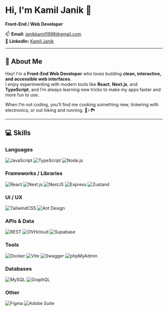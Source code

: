 # Hi, I'm Kamil Janik 👋

**Front-End / Web Developer**

📫 **Email:** [janikkamil1998@gmail.com](mailto:janikkamil1998@gmail.com)  
🔗 **LinkedIn:** [Kamil Janik](https://www.linkedin.com/in/kamil-janik-727885358)

---

## 🚀 About Me

Hey! I'm a **Front-End Web Developer** who loves building **clean, interactive, and accessible web interfaces**.  
I enjoy experimenting with modern tools like **React**, **Next.js**, and **TypeScript**, and I’m always learning new tricks to make my apps faster and more fun to use.

When I’m not coding, you’ll find me cooking something new, tinkering with electronics, or out hiking and running. 🥘⚡🏞️

---

## 💻 Skills

### **Languages**

![JavaScript](https://img.shields.io/badge/-JavaScript-F7DF1E?style=for-the-badge&logo=javascript&logoColor=000)
![TypeScript](https://img.shields.io/badge/-TypeScript-3178C6?style=for-the-badge&logo=typescript&logoColor=fff)
![Node.js](https://img.shields.io/badge/-Node.js-339933?style=for-the-badge&logo=node.js&logoColor=fff)

### **Frameworks / Libraries**

![React](https://img.shields.io/badge/-React-61DAFB?style=for-the-badge&logo=react&logoColor=000)
![Next.js](https://img.shields.io/badge/-Next.js-000?style=for-the-badge&logo=next.js&logoColor=fff)
![NestJS](https://img.shields.io/badge/-NestJS-E0234E?style=for-the-badge&logo=nestjs&logoColor=fff)
![Express](https://img.shields.io/badge/-Express-000?style=for-the-badge)
![Zustand](https://img.shields.io/badge/-Zustand-000?style=for-the-badge)

### **UI / UX**

![TailwindCSS](https://img.shields.io/badge/-TailwindCSS-38B2AC?style=for-the-badge&logo=tailwind-css&logoColor=fff)
![Ant Design](https://img.shields.io/badge/-Ant%20Design-0170FE?style=for-the-badge)

### **APIs & Data**

![REST](https://img.shields.io/badge/-REST-FF6C37?style=for-the-badge)
![OVHcloud](https://img.shields.io/badge/-OVHcloud-001C58?style=for-the-badge)
![Supabase](https://img.shields.io/badge/-Supabase-3ECF8E?style=for-the-badge)

### **Tools**

![Docker](https://img.shields.io/badge/-Docker-2496ED?style=for-the-badge&logo=docker&logoColor=fff)
![Vite](https://img.shields.io/badge/-Vite-C13584?style=for-the-badge)
![Swagger](https://img.shields.io/badge/-Swagger-85EA2D?style=for-the-badge)
![phpMyAdmin](https://img.shields.io/badge/-phpMyAdmin-0F509B?style=for-the-badge)

### **Databases**

![MySQL](https://img.shields.io/badge/-MySQL-4479A1?style=for-the-badge)
![GraphQL](https://img.shields.io/badge/-GraphQL-E10098?style=for-the-badge)

### **Other**

![Figma](https://img.shields.io/badge/-Figma-F24E1E?style=for-the-badge&logo=figma&logoColor=fff)
![Adobe Suite](https://img.shields.io/badge/-Adobe%20Suite-FF0000?style=for-the-badge)

